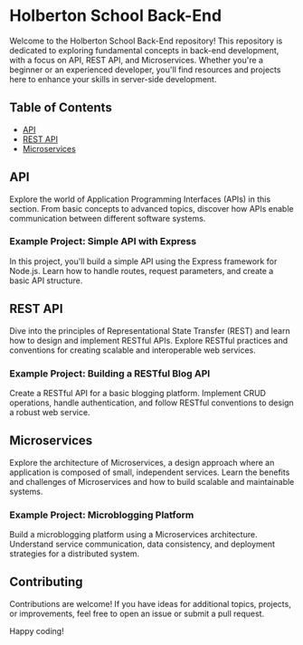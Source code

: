 # Holberton School Back-End

Welcome to the Holberton School Back-End repository! This repository is dedicated to exploring fundamental concepts in back-end development, with a focus on API, REST API, and Microservices. Whether you're a beginner or an experienced developer, you'll find resources and projects here to enhance your skills in server-side development.

## Table of Contents

- [API](#api)
- [REST API](#rest-api)
- [Microservices](#microservices)

## API

Explore the world of Application Programming Interfaces (APIs) in this section. From basic concepts to advanced topics, discover how APIs enable communication between different software systems.

### Example Project: Simple API with Express

In this project, you'll build a simple API using the Express framework for Node.js. Learn how to handle routes, request parameters, and create a basic API structure.

## REST API

Dive into the principles of Representational State Transfer (REST) and learn how to design and implement RESTful APIs. Explore RESTful practices and conventions for creating scalable and interoperable web services.

### Example Project: Building a RESTful Blog API

Create a RESTful API for a basic blogging platform. Implement CRUD operations, handle authentication, and follow RESTful conventions to design a robust web service.

## Microservices

Explore the architecture of Microservices, a design approach where an application is composed of small, independent services. Learn the benefits and challenges of Microservices and how to build scalable and maintainable systems.

### Example Project: Microblogging Platform

Build a microblogging platform using a Microservices architecture. Understand service communication, data consistency, and deployment strategies for a distributed system.

## Contributing

Contributions are welcome! If you have ideas for additional topics, projects, or improvements, feel free to open an issue or submit a pull request.

Happy coding!